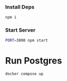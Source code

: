 ### Install Deps

```sh
npm i
```

### Start Server

```sh
PORT=3000 npm start
```

# Run Postgres

```sh
docker compose up
```